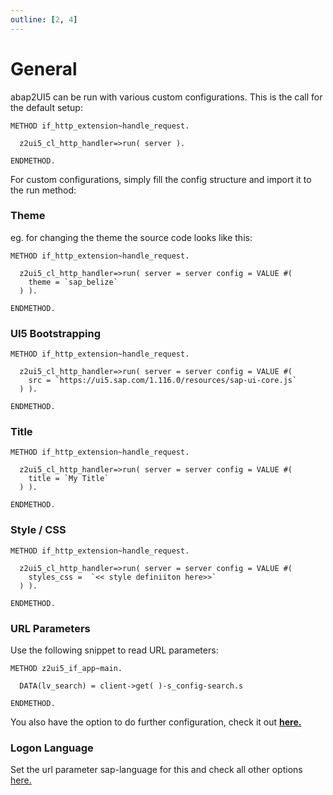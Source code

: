 ```yaml
---
outline: [2, 4]
---
```


# General

abap2UI5 can be run with various custom configurations. This is the call for the default setup:
```abap
METHOD if_http_extension~handle_request.

  z2ui5_cl_http_handler=>run( server ).

ENDMETHOD.
```
For custom configurations, simply fill the config structure and import it to the run method:

### Theme
eg. for changing the theme the source code looks like this:
```abap
METHOD if_http_extension~handle_request.

  z2ui5_cl_http_handler=>run( server = server config = VALUE #(
    theme = `sap_belize`
  ) ).

ENDMETHOD.
``` 

### UI5 Bootstrapping

```abap
METHOD if_http_extension~handle_request.

  z2ui5_cl_http_handler=>run( server = server config = VALUE #(
    src = `https://ui5.sap.com/1.116.0/resources/sap-ui-core.js`
  ) ).

ENDMETHOD.
```

### Title

```abap
METHOD if_http_extension~handle_request.

  z2ui5_cl_http_handler=>run( server = server config = VALUE #(
    title = `My Title`
  ) ).

ENDMETHOD.
```

### Style / CSS

```abap
METHOD if_http_extension~handle_request.

  z2ui5_cl_http_handler=>run( server = server config = VALUE #(
    styles_css =  `<< style definiiton here>>`
  ) ).

ENDMETHOD.
```

### URL Parameters
Use the following snippet to read URL parameters:
```abap
METHOD z2ui5_if_app~main.

  DATA(lv_search) = client->get( )-s_config-search.s

ENDMETHOD.
```
You also have the option to do further configuration, check it out [**here.**](https://help.sap.com/doc/saphelp_nw75/7.5.5/de-DE/8b/46468c433b40c3b87b2e07f34dea1b/content.htm?no_cache=true)


### Logon Language
Set the url parameter sap-language for this and check all other options [here.](https://help.sap.com/doc/saphelp_nw75/7.5.5/de-DE/8b/46468c433b40c3b87b2e07f34dea1b/content.htm?no_cache=true)